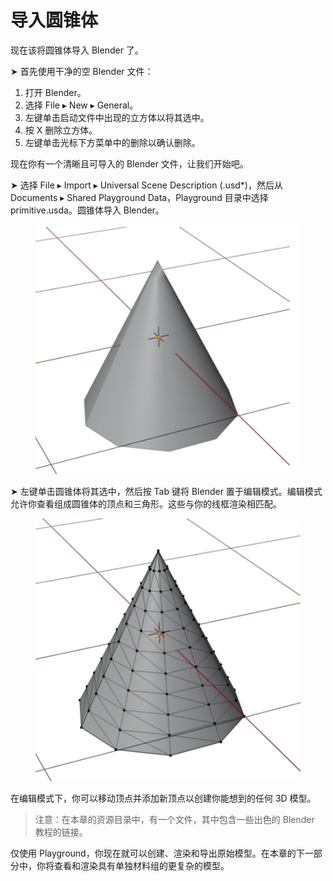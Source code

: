 # 导入圆锥体

现在该将圆锥体导入 Blender 了。

➤ 首先使用干净的空 Blender 文件：

1. 打开 Blender。
2. 选择 File ▸ New ▸ General。
3. 左键单击启动文件中出现的立方体以将其选中。
4. 按 X 删除立方体。
5. 左键单击光标下方菜单中的删除以确认删除。

现在你有一个清晰且可导入的 Blender 文件，让我们开始吧。

➤ 选择 File ▸ Import ▸ Universal Scene Description (.usd\*)，然后从 Documents ▸ Shared Playground Data，Playground 目录中选择 primitive.usda。圆锥体导入 Blender。

<figure><img src="../../../.gitbook/assets/image (4).png" alt=""><figcaption></figcaption></figure>

➤ 左键单击圆锥体将其选中，然后按 Tab 键将 Blender 置于编辑模式。编辑模式允许你查看组成圆锥体的顶点和三角形。这些与你的线框渲染相匹配。

<figure><img src="../../../.gitbook/assets/image (1) (1).png" alt=""><figcaption></figcaption></figure>

在编辑模式下，你可以移动顶点并添加新顶点以创建你能想到的任何 3D 模型。

> 注意：在本章的资源目录中，有一个文件，其中包含一些出色的 Blender 教程的链接。

仅使用 Playground，你现在就可以创建、渲染和导出原始模型。在本章的下一部分中，你将查看和渲染具有单独材料组的更复杂的模型。
